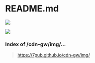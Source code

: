# README.md

[![](https://img.shields.io/badge/View-{README}-F1F1F1?style=for-the-badge)](https://7pub.github.io/cdn-gw/img/README.md)

[![](https://img.shields.io/badge/Show-{README}-F1F1F1?style=for-the-badge)](https://7pub.github.io/cdn-gw/img/README.md)

### Index of /cdn-gw/img/...

> https://7pub.github.io/cdn-gw/img/
